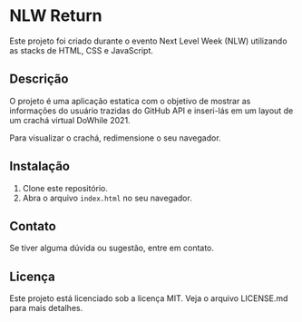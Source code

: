 # NLW Return

Este projeto foi criado durante o evento Next Level Week (NLW) utilizando as stacks de HTML, CSS e JavaScript.

## Descrição

O projeto é uma aplicação estatica com o objetivo de mostrar as informações do usuário trazidas do GitHub API e inseri-lás em um layout de um crachá virtual DoWhile 2021. 

Para visualizar o crachá, redimensione o seu navegador.

## Instalação

1. Clone este repositório.
2. Abra o arquivo `index.html` no seu navegador.

## Contato

Se tiver alguma dúvida ou sugestão, entre em contato.

## Licença

Este projeto está licenciado sob a licença MIT. Veja o arquivo LICENSE.md para mais detalhes.